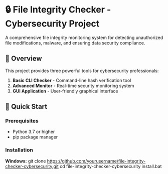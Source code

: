 # 🔒 File Integrity Checker - Cybersecurity Project

A comprehensive file integrity monitoring system for detecting unauthorized file modifications, malware, and ensuring data security compliance.

## 🎯 Overview

This project provides three powerful tools for cybersecurity professionals:

1. **Basic CLI Checker** - Command-line hash verification tool
2. **Advanced Monitor** - Real-time security monitoring system  
3. **GUI Application** - User-friendly graphical interface

## 🚀 Quick Start

### Prerequisites
- Python 3.7 or higher
- pip package manager

### Installation

**Windows:**
git clone https://github.com/yourusername/file-integrity-checker-cybersecurity.git
cd file-integrity-checker-cybersecurity
install.bat
